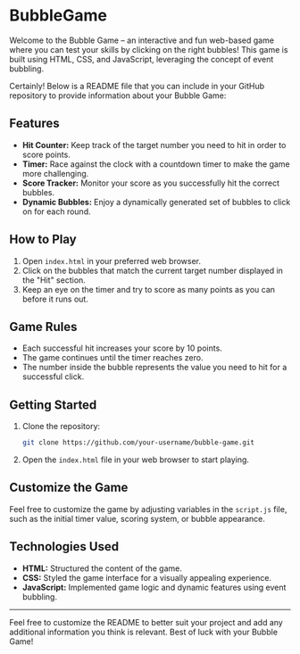 # BubbleGame
Welcome to the Bubble Game – an interactive and fun web-based game where you can test your skills by clicking on the right bubbles! This game is built using HTML, CSS, and JavaScript, leveraging the concept of event bubbling.

Certainly! Below is a README file that you can include in your GitHub repository to provide information about your Bubble Game:


## Features

- **Hit Counter:** Keep track of the target number you need to hit in order to score points.
- **Timer:** Race against the clock with a countdown timer to make the game more challenging.
- **Score Tracker:** Monitor your score as you successfully hit the correct bubbles.
- **Dynamic Bubbles:** Enjoy a dynamically generated set of bubbles to click on for each round.

## How to Play

1. Open `index.html` in your preferred web browser.
2. Click on the bubbles that match the current target number displayed in the "Hit" section.
3. Keep an eye on the timer and try to score as many points as you can before it runs out.

## Game Rules

- Each successful hit increases your score by 10 points.
- The game continues until the timer reaches zero.
- The number inside the bubble represents the value you need to hit for a successful click.

## Getting Started

1. Clone the repository:

   ```bash
   git clone https://github.com/your-username/bubble-game.git
   ```

2. Open the `index.html` file in your web browser to start playing.

## Customize the Game

Feel free to customize the game by adjusting variables in the `script.js` file, such as the initial timer value, scoring system, or bubble appearance.

## Technologies Used

- **HTML:** Structured the content of the game.
- **CSS:** Styled the game interface for a visually appealing experience.
- **JavaScript:** Implemented game logic and dynamic features using event bubbling.


---

Feel free to customize the README to better suit your project and add any additional information you think is relevant. Best of luck with your Bubble Game!
